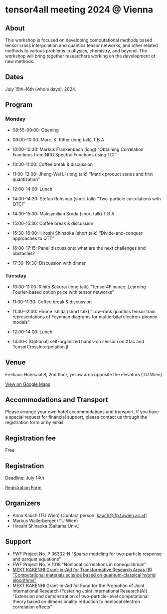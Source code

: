 # tensor4all meeting 2024 @ Vienna

## About
This workshop is focused on developing computational methods based tensor cross interpolation and quantics tensor networks, and other related methods to various problems in physics, chemistry, and beyond. The workshop will bring together researchers working on the development of new methods.

## Dates
July 15th-16th (whole days), 2024.

## Program

### Monday

- 08:55-09:00: Opening

- 09:00-10:00: Marc. K. Ritter (long talk) T.B.A

- 10:00-10:30: Markus Frankenbach (long) “Obtaining Correlation Functions from NRG Spectral Functions using TCI”

- 10:30-11:00: Coffee break & discussion

- 11:00-12:00: Jheng-Wei Li (long talk) “Matrix product states and first quantization”

- 12:00-14:00: Lunch

- 14:00-14:30: Stefan Rohshap (short talk) “Two-particle calculations with QTCI”

- 14:30-15:00: Maksymilian Sroda (short talk) T.B.A.

- 15:00-15:30: Coffee break & discussion

- 15:30-16:00: Hiroshi Shinaoka (short talk) “Divide-and-conquer approaches to QTT”

- 16:00-17:15: Panel discussions: what are the next challenges and obstacles?

- 17:30-19:30: Discussion with dinner

### Tuesday

- 10:00-11:00: Rihito Sakurai (long talk) “Tensor4Finance: Learning
Fourier-based option price with tensor networks”

- 11:00-11:30: Coffee break & discussion

- 11:30-12:00: Hirone Ishida (short talk) “Low-rank quantics tensor train representations of Feynman diagrams for multiorbital electron-phonon models"

- 12:00-14:00: Lunch

- 14:00-: (Optional) self-organized hands-on session on Xfac and TensorCrossInterpolation.jl


## Venue
Freihaus Hoersaal 8, 2nd floor, yellow area opposite the elevators (TU Wien)

[View on Google Maps](https://www.google.com/maps?q=48.198770390262176,16.36712747549663)

## Accommodations and Transport
Please arrange your own hotel accommodations and transport.
If you have a special request for financial support, please contact us through the registration form or by email.

## Registration fee
Free

## Registration
Deadline: July 14th 

[Registration Form](https://docs.google.com/forms/d/e/1FAIpQLScJxNwTIODSNsgASJ7GEk1nczpS_ndfMe6zNqWVz_TpWG7ASg/viewform)

## Organizers
* Anna Kauch (TU Wien) [Contact person: kauch@ifp.tuwien.ac.at]
* Markus Wallerberger (TU Wien)
* Hiroshi Shinaoka (Saitama Univ.)

## Support
* FWF Project No. P 36332-N "Sparse modeling for two-particle response and parquet equations"
* FWF Project No. V 1018 "Nonlocal correlations in nonequilibrium“
* [MEXT KAKENHI Grant-in-Aid for Transformative Research Areas (B) "Computational materials science based on quantum-classical hybrid algorithms"](https://qc-hybrid.github.io)
* MEXT KAKENHI Grant-in-Aid for Fund for the Promotion of Joint International Research (Fostering Joint International Research(A)) "Extension and demonstration of two-particle-level computational theory based on dimensionality reduction to nonlocal electron correlation effects"
